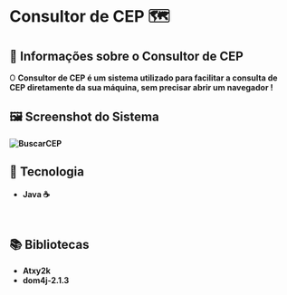 # Consultor de CEP 🗺️

## 🔖 Informações sobre o Consultor de CEP

<t1> O <Strong> Consultor de CEP <Strong/> é um sistema utilizado para facilitar a consulta de CEP diretamente da sua máquina, sem precisar abrir um navegador ! <t1/>
<br/>
  
## 🖼 Screenshot do Sistema <br/>
  
![BuscarCEP](https://user-images.githubusercontent.com/79457377/131864899-97874fab-8f94-4a77-b8a8-ef6257a03005.PNG)

## 🚀 Tecnologia <br/>
  * Java ☕
  <br/>
  
## 📚 Bibliotecas <br/>
  * Atxy2k <br/>
  * dom4j-2.1.3 <br/>
  <br/>
